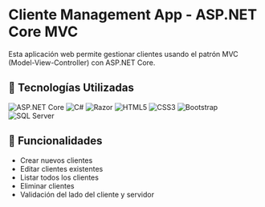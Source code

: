 # Cliente Management App - ASP.NET Core MVC

Esta aplicación web permite gestionar clientes usando el patrón MVC (Model-View-Controller) con ASP.NET Core.

## 🚀 Tecnologías Utilizadas

<p>
  <img src="https://img.shields.io/badge/ASP.NET_Core-512BD4?style=for-the-badge&logo=dotnet&logoColor=white" alt="ASP.NET Core" />
  <img src="https://img.shields.io/badge/C%23-239120?style=for-the-badge&logo=c-sharp&logoColor=white" alt="C#" />
  <img src="https://img.shields.io/badge/Razor-000000?style=for-the-badge&logo=razor&logoColor=white" alt="Razor" />
  <img src="https://img.shields.io/badge/HTML5-E34F26?style=for-the-badge&logo=html5&logoColor=white" alt="HTML5" />
  <img src="https://img.shields.io/badge/CSS3-1572B6?style=for-the-badge&logo=css3&logoColor=white" alt="CSS3" />
  <img src="https://img.shields.io/badge/Bootstrap-563D7C?style=for-the-badge&logo=bootstrap&logoColor=white" alt="Bootstrap" />
  <img src="https://img.shields.io/badge/SQL_Server-CC2927?style=for-the-badge&logo=microsoftsqlserver&logoColor=white" alt="SQL Server" />
</p>

## 🎯 Funcionalidades

- Crear nuevos clientes
- Editar clientes existentes
- Listar todos los clientes
- Eliminar clientes
- Validación del lado del cliente y servidor
